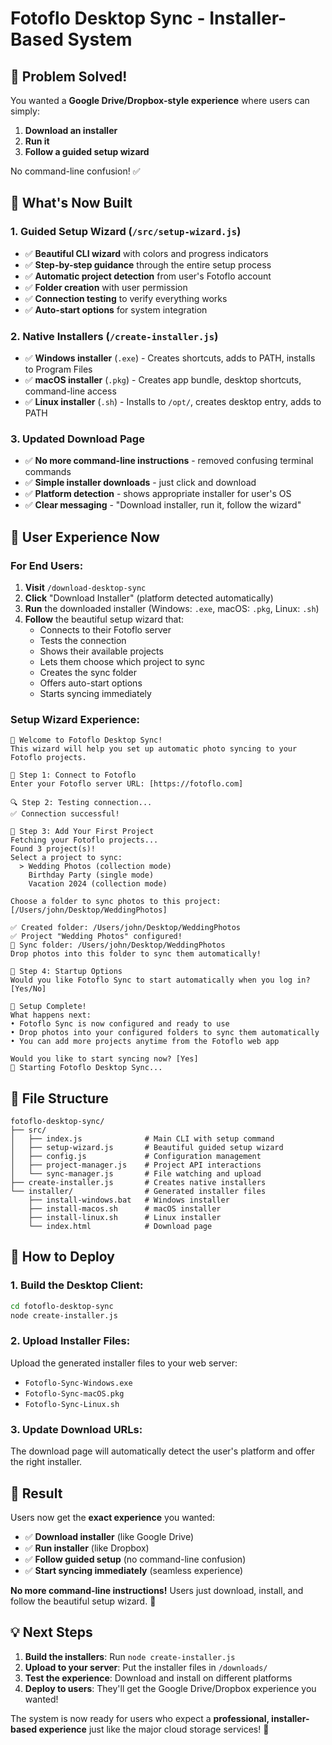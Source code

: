 # Fotoflo Desktop Sync - Installer-Based System

## 🎉 **Problem Solved!**

You wanted a **Google Drive/Dropbox-style experience** where users can simply:
1. **Download an installer**
2. **Run it** 
3. **Follow a guided setup wizard**

No command-line confusion! ✅

## 🚀 **What's Now Built**

### 1. **Guided Setup Wizard** (`/src/setup-wizard.js`)
- ✅ **Beautiful CLI wizard** with colors and progress indicators
- ✅ **Step-by-step guidance** through the entire setup process
- ✅ **Automatic project detection** from user's Fotoflo account
- ✅ **Folder creation** with user permission
- ✅ **Connection testing** to verify everything works
- ✅ **Auto-start options** for system integration

### 2. **Native Installers** (`/create-installer.js`)
- ✅ **Windows installer** (`.exe`) - Creates shortcuts, adds to PATH, installs to Program Files
- ✅ **macOS installer** (`.pkg`) - Creates app bundle, desktop shortcuts, command-line access
- ✅ **Linux installer** (`.sh`) - Installs to `/opt/`, creates desktop entry, adds to PATH

### 3. **Updated Download Page**
- ✅ **No more command-line instructions** - removed confusing terminal commands
- ✅ **Simple installer downloads** - just click and download
- ✅ **Platform detection** - shows appropriate installer for user's OS
- ✅ **Clear messaging** - "Download installer, run it, follow the wizard"

## 🎯 **User Experience Now**

### **For End Users:**

1. **Visit** `/download-desktop-sync`
2. **Click** "Download Installer" (platform detected automatically)
3. **Run** the downloaded installer (Windows: `.exe`, macOS: `.pkg`, Linux: `.sh`)
4. **Follow** the beautiful setup wizard that:
   - Connects to their Fotoflo server
   - Tests the connection
   - Shows their available projects
   - Lets them choose which project to sync
   - Creates the sync folder
   - Offers auto-start options
   - Starts syncing immediately

### **Setup Wizard Experience:**
```
🎉 Welcome to Fotoflo Desktop Sync!
This wizard will help you set up automatic photo syncing to your Fotoflo projects.

📡 Step 1: Connect to Fotoflo
Enter your Fotoflo server URL: [https://fotoflo.com]

🔍 Step 2: Testing connection...
✅ Connection successful!

📁 Step 3: Add Your First Project
Fetching your Fotoflo projects...
Found 3 project(s)!
Select a project to sync:
  > Wedding Photos (collection mode)
    Birthday Party (single mode)  
    Vacation 2024 (collection mode)

Choose a folder to sync photos to this project:
[/Users/john/Desktop/WeddingPhotos]

✅ Created folder: /Users/john/Desktop/WeddingPhotos
✅ Project "Wedding Photos" configured!
📁 Sync folder: /Users/john/Desktop/WeddingPhotos
Drop photos into this folder to sync them automatically!

🚀 Step 4: Startup Options
Would you like Fotoflo Sync to start automatically when you log in? [Yes/No]

🎉 Setup Complete!
What happens next:
• Fotoflo Sync is now configured and ready to use
• Drop photos into your configured folders to sync them automatically
• You can add more projects anytime from the Fotoflo web app

Would you like to start syncing now? [Yes]
🚀 Starting Fotoflo Desktop Sync...
```

## 📁 **File Structure**

```
fotoflo-desktop-sync/
├── src/
│   ├── index.js              # Main CLI with setup command
│   ├── setup-wizard.js       # Beautiful guided setup wizard
│   ├── config.js             # Configuration management
│   ├── project-manager.js    # Project API interactions
│   └── sync-manager.js       # File watching and upload
├── create-installer.js       # Creates native installers
└── installer/                # Generated installer files
    ├── install-windows.bat   # Windows installer
    ├── install-macos.sh      # macOS installer
    ├── install-linux.sh      # Linux installer
    └── index.html            # Download page
```

## 🔧 **How to Deploy**

### 1. **Build the Desktop Client:**
```bash
cd fotoflo-desktop-sync
node create-installer.js
```

### 2. **Upload Installer Files:**
Upload the generated installer files to your web server:
- `Fotoflo-Sync-Windows.exe`
- `Fotoflo-Sync-macOS.pkg` 
- `Fotoflo-Sync-Linux.sh`

### 3. **Update Download URLs:**
The download page will automatically detect the user's platform and offer the right installer.

## 🎉 **Result**

Users now get the **exact experience** you wanted:

- ✅ **Download installer** (like Google Drive)
- ✅ **Run installer** (like Dropbox)
- ✅ **Follow guided setup** (no command-line confusion)
- ✅ **Start syncing immediately** (seamless experience)

**No more command-line instructions!** Users just download, install, and follow the beautiful setup wizard. 🚀

## 💡 **Next Steps**

1. **Build the installers**: Run `node create-installer.js`
2. **Upload to your server**: Put the installer files in `/downloads/`
3. **Test the experience**: Download and install on different platforms
4. **Deploy to users**: They'll get the Google Drive/Dropbox experience you wanted!

The system is now ready for users who expect a **professional, installer-based experience** just like the major cloud storage services! 🎯

